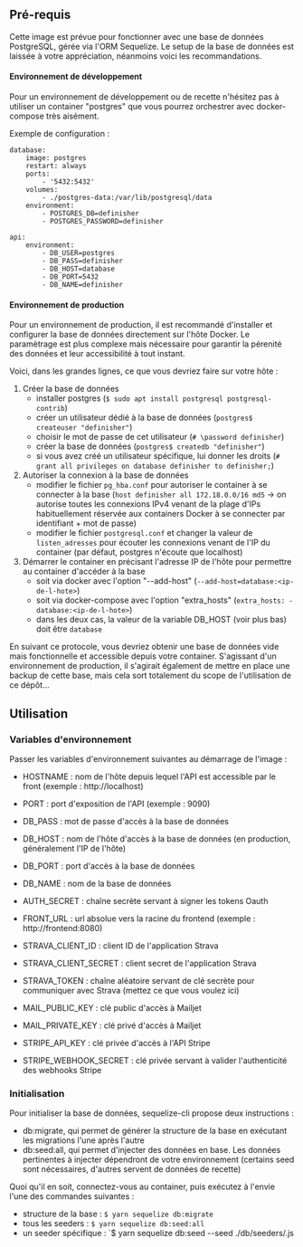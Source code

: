 ## Pré-requis
Cette image est prévue pour fonctionner avec une base de données PostgreSQL, gérée via l'ORM Sequelize.
Le setup de la base de données est laissée à votre appréciation, néanmoins voici les recommandations.

#### Environnement de développement
Pour un environnement de développement ou de recette n'hésitez pas à utiliser un container
"postgres" que vous pourrez orchestrer avec docker-compose très aisément.

Exemple de configuration :
```
database:
    image: postgres
    restart: always
    ports:
        - '5432:5432'
    volumes:
        - ./postgres-data:/var/lib/postgresql/data
    environment:
        - POSTGRES_DB=definisher
        - POSTGRES_PASSWORD=definisher

api:
    environment:
        - DB_USER=postgres
        - DB_PASS=definisher
        - DB_HOST=database
        - DB_PORT=5432
        - DB_NAME=definisher
```

#### Environnement de production
Pour un environnement de production, il est recommandé d'installer et configurer la base de données
directement sur l'hôte Docker. Le paramètrage est plus complexe mais nécessaire pour garantir la pérenité des données et leur accessibilité à tout instant.

Voici, dans les grandes lignes, ce que vous devriez faire sur votre hôte :
1. Créer la base de données
    - installer postgres (`$ sudo apt install postgresql postgresql-contrib`)
    - créer un utilisateur dédié à la base de données (`postgres$ createuser "definisher"`)
    - choisir le mot de passe de cet utilisateur (`# \password definisher`)
    - créer la base de données (`postgres$ createdb "definisher"`)
    - si vous avez créé un utilisateur spécifique, lui donner les droits (`# grant all privileges on database definisher to definisher;`)
2. Autoriser la connexion à la base de données
    - modifier le fichier `pg_hba.conf` pour autoriser le container à se connecter à la base (`host definisher all 172.18.0.0/16 md5` -> on autorise toutes les connexions IPv4 venant de la plage d'IPs habituellement réservée aux containers Docker à se connecter par identifiant + mot de passe)
    - modifier le fichier `postgresql.conf` et changer la valeur de `listen_adresses` pour écouter les connexions venant de l'IP du container (par défaut, postgres n'écoute que localhost)
3. Démarrer le container en précisant l'adresse IP de l'hôte pour permettre au container d'accéder à la base
    - soit via docker avec l'option "--add-host" (`--add-host=database:<ip-de-l-hote>`)
    - soit via docker-compose avec l'option "extra_hosts" (`extra_hosts: - database:<ip-de-l-hote>`)
    - dans les deux cas, la valeur de la variable DB_HOST (voir plus bas) doit être `database`

En suivant ce protocole, vous devriez obtenir une base de données vide mais fonctionnelle et accessible depuis votre container.
S'agissant d'un environnement de production, il s'agirait également de mettre en place une backup de cette base, mais cela sort totalement du scope de l'utilisation de ce dépôt...


## Utilisation
### Variables d'environnement
Passer les variables d'environnement suivantes au démarrage de l'image :
- HOSTNAME : nom de l'hôte depuis lequel l'API est accessible par le front (exemple : http://localhost)
- PORT : port d'exposition de l'API (exemple : 9090)

- DB_PASS : mot de passe d'accès à la base de données
- DB_HOST : nom de l'hôte d'accès à la base de données (en production, généralement l'IP de l'hôte)
- DB_PORT : port d'accès à la base de données
- DB_NAME : nom de la base de données
- AUTH_SECRET : chaîne secrète servant à signer les tokens Oauth
- FRONT_URL : url absolue vers la racine du frontend (exemple : http://frontend:8080)
- STRAVA_CLIENT_ID : client ID de l'application Strava
- STRAVA_CLIENT_SECRET : client secret de l'application Strava
- STRAVA_TOKEN : chaîne aléatoire servant de clé secrète pour communiquer avec Strava (mettez ce que vous voulez ici)
- MAIL_PUBLIC_KEY : clé public d'accès à Mailjet
- MAIL_PRIVATE_KEY : clé privé d'accès à Mailjet
- STRIPE_API_KEY : clé privée d'accès à l'API Stripe
- STRIPE_WEBHOOK_SECRET : clé privée servant à valider l'authenticité des webhooks Stripe

### Initialisation
Pour initialiser la base de données, sequelize-cli propose deux instructions :
- db:migrate, qui permet de générer la structure de la base en exécutant les migrations l'une après l'autre
- db:seed:all, qui permet d'injecter des données en base. Les données pertinentes à injecter dépendront de votre environnement (certains seed sont nécessaires, d'autres servent de données de recette)

Quoi qu'il en soit, connectez-vous au container, puis exécutez à l'envie l'une des commandes suivantes :
- structure de la base : `$ yarn sequelize db:migrate`
- tous les seeders : `$ yarn sequelize db:seed:all`
- un seeder spécifique : `$ yarn sequelize db:seed --seed ./db/seeders/<nom-du-seeder>.js
